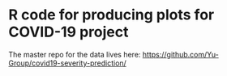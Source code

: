 # R code for producing plots for COVID-19 project

The master repo for the data lives here: https://github.com/Yu-Group/covid19-severity-prediction/

